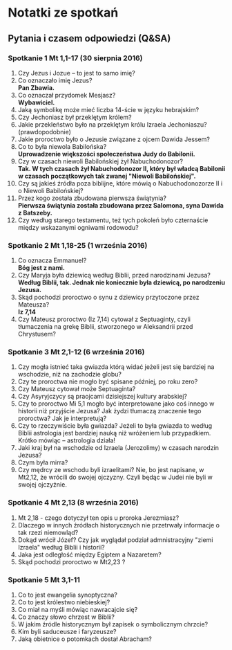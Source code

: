 # Notatki ze spotkań

## Pytania i czasem odpowiedzi (Q&SA)

### Spotkanie 1 Mt 1,1-17 (30 sierpnia 2016)

1. Czy Jezus i Jozue – to jest to samo imię?
2. Co oznaczało imię Jezus?  
__Pan Zbawia.__
3. Co oznaczał przydomek Mesjasz?  
__Wybawiciel.__
4. Jaką symbolikę może mieć liczba 14-ście w języku hebrajskim?
5. Czy Jechoniasz był przeklętym królem?
6. Jakie przekleństwo było na przeklętym królu Izraela Jechoniaszu? (prawdopodobnie)
7. Jakie proroctwo było o Jezusie związane z ojcem Dawida Jessem?
8. Co to była niewola Babilońska?  
__Uprowadzenie większości społeczeństwa Judy do Babilonii.__
9. Czy w czasach niewoli Babilońskiej żył Nabuchodonozor?  
__Tak. W tych czasach żył Nabuchodonozor II, który był władcą Babilonii w czasach początkowych tak zwanej "Niewoli Babilońskiej".__
10. Czy są jakieś źródła poza biblijne, które mówią o Nabuchodonozorze II i o Niewoli Babilońskiej?
11. Przez kogo została zbudowana pierwsza świątynia?  
__Pierwsza świątynia została zbudowana przez Salomona, syna Dawida z Batszeby.__
12. Czy według starego testamentu, też tych pokoleń było czternaście między wskazanymi ogniwami rodowodu?

### Spotkanie 2 Mt 1,18-25 (1 września 2016)

1. Co oznacza Emmanuel?  
__Bóg jest z nami.__
2. Czy Maryja była dziewicą według Biblii, przed narodzinami Jezusa?  
__Według Biblii, tak. Jednak nie koniecznie była dziewicą, po narodzeniu Jezusa.__
3. Skąd pochodzi proroctwo o synu z dziewicy przytoczone przez Mateusza?  
__Iz 7,14__
4. Czy Mateusz proroctwo (Iz 7,14) cytował z Septuaginty, czyli tłumaczenia na grekę Biblii, stworzonego w Aleksandrii przed Chrystusem?

### Spotkanie 3 Mt 2,1-12 (6 września 2016)

1. Czy mogła istnieć taka gwiazda którą widać jeżeli jest się bardziej na wschodzie, niż na zachodzie globu?
2. Czy te proroctwa nie mogło być spisane później, po roku zero?
3. Czy Mateusz cytował może Septuaginta?
4. Czy Asyryjczycy są praojcami dzisiejszej kultury arabskiej?
5. Czy to proroctwo Mi 5,1 mogło być interpretowane jako coś innego w historii niż przyjście Jezusa? Jak żydzi tłumaczą znaczenie tego proroctwa? Jak je interpretują?
6. Czy to rzeczywiście była gwiazda? Jeżeli to była gwiazda to według Biblii astrologia jest bardziej nauką niż wróżeniem lub przypadkiem. Krótko mówiąc – astrologia działa! 
7. Jaki kraj był na wschodzie od Izraela (Jerozolimy) w czasach narodzin Jezusa?
8. Czym była mirra?
9. Czy mędrcy ze wschodu byli izraelitami? Nie, bo jest napisane, w Mt2,12, że wrócili do swojej ojczyzny. Czyli będąc w Judei nie byli w swojej ojczyźnie.

### Spotkanie 4 Mt 2,13 (8 września 2016)

1. Mt 2,18 - czego dotyczył ten opis u proroka Jerezmiasz?
2. Dlaczego w innych źródłach historycznych nie przetrwały informacje o tak rzezi niemowląd?
3. Dokąd wrócił Józef? Czy jak wyglądał podział admnistracyjny "ziemi Izraela" według Biblii i historii?
4. Jaka jest odległość między Egiptem a Nazaretem?
5. Skąd pochodzi proroctwo w Mt2,23 ? 

### Spotkanie 5 Mt 3,1-11

1. Co to jest ewangelia synoptyczna?
2. Co to jest królestwo niebieskiej?
3. Co miał na myśli mówiąc nawracajcie się?
4. Co znaczy słowo chrzest w Biblii?
5. W jakim źródle historycznym był zapisek o symbolicznym chrzcie?
6. Kim byli saduceusze i faryzeusze?
7. Jaką obietnice o potomkach dostał Abracham?
